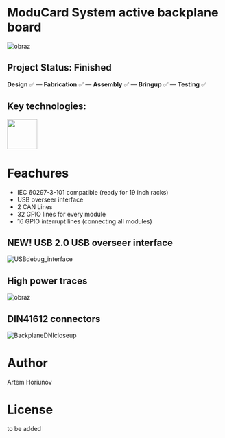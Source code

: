 # ModuCard System active backplane board
![obraz](https://github.com/user-attachments/assets/79692844-bbd5-4769-88aa-ef009ccf8458)
## Project Status: **Finished**  
**Design** ✅ — **Fabrication** ✅ — **Assembly** ✅ — **Bringup** ✅ — **Testing** ✅  
## Key technologies:
<img align="center" height="70" src="https://github.com/user-attachments/assets/21632584-becb-4529-b696-acb84c8190e9">&nbsp;&nbsp;&nbsp;&nbsp; &nbsp;&nbsp;&nbsp;&nbsp;
# Feachures
- IEC 60297-3-101 compatible (ready for 19 inch racks)
- USB overseer interface
- 2 CAN Lines
- 32 GPIO lines for every module
- 16 GPIO interrupt lines (connecting all modules)
## NEW! USB 2.0 USB overseer interface
![USBdebug_interface](https://github.com/user-attachments/assets/6636ca5b-e77a-455c-868e-a4dca45f5150)
## High power traces
![obraz](https://github.com/user-attachments/assets/e80c3448-6730-49b6-a000-d83ffe48b6da)
## DIN41612 connectors
![BackplaneDNIcloseup](https://github.com/user-attachments/assets/95b285f2-21d8-4d5c-abaf-8682746a39f3)
# Author
Artem Horiunov
# License 
to be added
